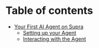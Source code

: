 # Table of contents

* [Your First AI Agent on Supra](README.md)
  * [Setting up your Agent](your-first-ai-agent-on-supra/setting-up-your-agent.md)
  * [Interacting with the Agent](your-first-ai-agent-on-supra/interacting-with-the-agent.md)
